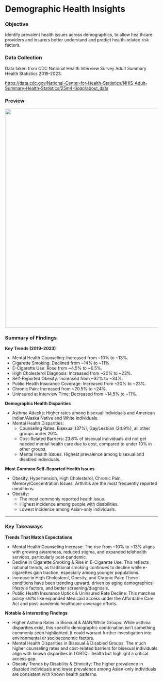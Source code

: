 # Demographic Health Insights

### Objective
Identify prevalent health issues across demographics, to allow healthcare providers and insurers better understand and predict health-related risk factors.

### Data Collection
Data taken from CDC National Health Interview Survey Adult Summary Health Statistics 2019-2023.

https://data.cdc.gov/National-Center-for-Health-Statistics/NHIS-Adult-Summary-Health-Statistics/25m4-6qqq/about_data


### Preview

<img src="https://github.com/user-attachments/assets/8ea8e5e3-a185-4c1e-94d7-f26048aff0ed" width="720">

### Summary of Findings

**Key Trends (2019–2023)**

* Mental Health Counseling: Increased from ~10% to ~13%.
* Cigarette Smoking: Declined from ~14% to ~11%.
* E-Cigarette Use: Rose from ~4.5% to ~6.5%.
* High Cholesterol Diagnosis: Increased from ~20% to ~23%.
* Self-Reported Obesity: Increased from ~32% to ~34%.
* Public Health Insurance Coverage: Increased from ~20% to ~23%.
* Chronic Pain: Increased from ~20.5% to ~24%.
* Uninsured at Interview Time: Decreased from ~14.5% to ~11%.

**Demographic Health Disparities**

* Asthma Attacks: Higher rates among bisexual individuals and American Indian/Alaska Native and White individuals.
* Mental Health Disparities:
    * Counseling Rates: Bisexual (37%), Gay/Lesbian (24.9%), all other groups under 20%.
    * Cost-Related Barriers: 23.6% of bisexual individuals did not get needed mental health care due to cost, compared to under 10% in other groups.
    * Mental Health Issues: Highest prevalence among bisexual and disabled individuals.

**Most Common Self-Reported Health Issues**

* Obesity, Hypertension, High Cholesterol, Chronic Pain, Memory/Concentration Issues, Arthritis are the most frequently reported conditions.
* Obesity:
    * The most commonly reported health issue.
    * Highest incidence among people with disabilities.
    * Lowest incidence among Asian-only individuals.

---

### Key Takeaways

**Trends That Match Expectations**

* Mental Health Counseling Increase: The rise from ~10% to ~13% aligns with growing awareness, reduced stigma, and expanded telehealth services, particularly post-pandemic.
* Decline in Cigarette Smoking & Rise in E-Cigarette Use: This reflects national trends, as traditional smoking continues to decline while e-cigarettes gain traction, especially among younger populations.
* Increase in High Cholesterol, Obesity, and Chronic Pain: These conditions have been trending upward, driven by aging demographics, lifestyle factors, and better screening/diagnosis.
* Public Health Insurance Uptick & Uninsured Rate Decline: This matches policy shifts like expanded Medicaid access under the Affordable Care Act and post-pandemic healthcare coverage efforts.

**Notable & Interesting Findings**

* Higher Asthma Rates in Bisexual & AIAN/White Groups: While asthma disparities exist, this specific demographic combination isn’t something commonly seen highlighted. It could warrant further investigation into environmental or socioeconomic factors.
* Mental Health Disparities in Bisexual & Disabled Groups: The much higher counseling rates and cost-related barriers for bisexual individuals align with known disparities in LGBTQ+ health but highlight a critical access gap.
* Obesity Trends by Disability & Ethnicity: The higher prevalence in disabled individuals and lower prevalence among Asian-only individuals are consistent with known health patterns.
